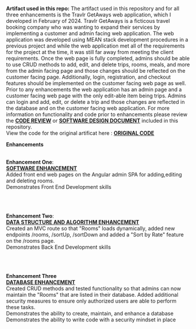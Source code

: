 

**Artifact used in this repo:**
The artifact used in this repository and for all three enhancements is the Travlr GetAways web application, which I developed in February of 2024. Travlr GetAways is a ficticous travel booking company who was wanting to expand their services by implementing a customer and admin facing web application. The web application was developed using MEAN stack development procedures in a previous project and while the web application met all of the requirements for the project at the time, it was still far away from meeting the client requirements. Once the web page is fully completed, admins should be able to use CRUD methods to add, edit, and delete trips, rooms, meals, and more from the admin facing page and those changes should be reflected on the customer facing page. Additionally, login, registration, and checkout features should be implemented on the customer facing web page as well.  Prior to any enhancements the web application has an admin page and a customer facing web page with the only edit-able item being trips. Admins can login and add, edit, or delete a trip and those changes are reflected in the database and on the customer facing web application. For more information on functionality and code prior to enhancements please review the [**CODE REVIEW**](https://www.youtube.com/watch?v=9WlSppAobVI)
 or [**SOFTWARE DESIGN DOCUMENT**](https://view.officeapps.live.com/op/view.aspx?src=https%3A%2F%2Fraw.githubusercontent.com%2FJessicaDuft%2FCS499-Capstone%2Fmain%2FCS%2520465%2520Software%2520Design%2520Document%2520V%25203.0%2520(FINAL).docx&wdOrigin=BROWSELINK) included in this repository. <br/>
 View the code for the original artificat here : [**ORIGINAL CODE**]( https://github.com/JessicaDuft/CS499-Capstone/tree/main/Original_Code)


**Enhancements**
<br/>
<br/>


**Enhancement One**: 
<br />
[**SOFTWARE ENHANCEMENT**](https://github.com/JessicaDuft/Software_Enhancement)
<br/>
Added front end web pages on the Angular admin SPA for adding,editing and deleting rooms.
<br/>
Demonstrates Front End Development skills

<br/>
<br/>


**Enhancement Two**: 
<br/>
[**DATA STRUCTURE AND ALGORITHM ENHANCEMENT**](https://github.com/JessicaDuft/Data_Structure_Enhancement)
<br/>
Created an MVC route so that "Rooms" loads dynamically, added new endpoints /rooms, /sortUp, /sortDown and added a "Sort by Rate" feature on the /rooms page. 
<br/>
Demonstrates Back End Development skills

<br/>
<br/>




**Enhancement Three**
<br/> 
[**DATABASE ENHANCEMENT**](https://github.com/JessicaDuft/Database_Enhancement)
<br/> 
Created CRUD methods and tested functionality so that admins can now maintain the "Rooms" that are listed in their database. Added additional security measures to ensure only authorized users are able to perform these tasks. 
<br/> 
Demonstrates the ability to create, maintain, and enhance a database 
<br/> 
Demonstrates the ability to write code with a security mindset in place 



